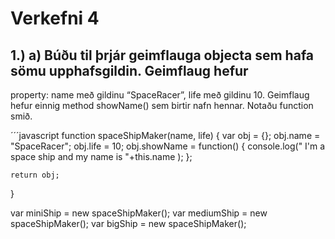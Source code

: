 # Verkefni 4
## 1.) a) Búðu til þrjár geimflauga objecta sem hafa sömu upphafsgildin. Geimflaug hefur
property: name með gildinu “SpaceRacer”, life með gildinu 10. Geimflaug hefur
einnig method showName() sem birtir nafn hennar. Notaðu function smið.

´´´javascript
function spaceShipMaker(name, life) {
    var obj = {};
    obj.name = "SpaceRacer";
    obj.life = 10;
    obj.showName = function() {
        console.log(" I'm a space ship and my name is "+this.name );
    };
    
    return obj;
}

var miniShip = new spaceShipMaker();
var mediumShip = new spaceShipMaker();
var bigShip = new spaceShipMaker();
```
